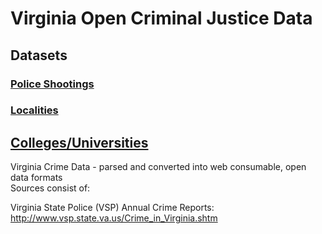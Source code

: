 Virginia Open Criminal Justice Data
========

## Datasets  
### [Police Shootings](https://github.com/jalbertbowden/va-crime/tree/master/shootings)  
### [Localities]()  
## [Colleges/Universities]()  



Virginia Crime Data - parsed and converted into web consumable, open data formats  
Sources consist of:  
  
Virginia State Police (VSP) Annual Crime Reports:  
http://www.vsp.state.va.us/Crime_in_Virginia.shtm

